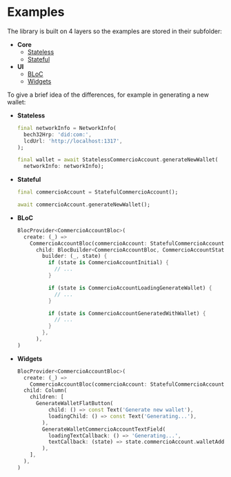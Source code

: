 # Examples

The library is built on 4 layers so the examples are stored in their subfolder:

* **Core**
  + [Stateless](core/stateless/example.dart)
  + [Stateful](core/stateful/example.dart)
* **UI**
  + [BLoC](ui/bloc/example.dart)
  + [Widgets](ui/widgets/example.dart)

To give a brief idea of the differences, for example in generating a new wallet:

* **Stateless**

  ``` dart
  final networkInfo = NetworkInfo(
    bech32Hrp: 'did:com:',
    lcdUrl: 'http://localhost:1317',
  );

  final wallet = await StatelessCommercioAccount.generateNewWallet(
    networkInfo: networkInfo);
  ```

* **Stateful**

  ``` dart
  final commercioAccount = StatefulCommercioAccount();

  await commercioAccount.generateNewWallet();
  ```

* **BLoC**

  ``` dart
  BlocProvider<CommercioAccountBloc>(
    create: (_) =>
      CommercioAccountBloc(commercioAccount: StatefulCommercioAccount()),
        child: BlocBuilder<CommercioAccountBloc, CommercioAccountState>(
          builder: (_, state) {
            if (state is CommercioAccountInitial) {
              // ...
            }

            if (state is CommercioAccountLoadingGenerateWallet) {
              // ...
            }

            if (state is CommercioAccountGeneratedWithWallet) {
              // ...
            }
          },
        ),
  )
  ```

* **Widgets**

  ```dart
  BlocProvider<CommercioAccountBloc>(
    create: (_) =>
      CommercioAccountBloc(commercioAccount: StatefulCommercioAccount()),
    child: Column(
      children: [
        GenerateWalletFlatButton(
            child: () => const Text('Generate new wallet'),
            loadingChild: () => const Text('Generating...'),
          ),
          GenerateWalletCommercioAccountTextField(
            loadingTextCallback: () => 'Generating...',
            textCallback: (state) => state.commercioAccount.walletAddress,
          ),
      ],
    ),
  )
  ```